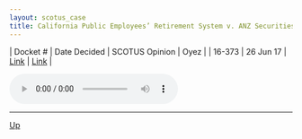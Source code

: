 ```yaml
---
layout: scotus_case
title: California Public Employees’ Retirement System v. ANZ Securities, Inc.
---
```


| Docket # | Date Decided | SCOTUS Opinion | Oyez |
| 16-373 | 26 Jun 17 | [Link](https://www.supremecourt.gov/opinions/preliminaryprint/582US2PP_Web.pdf#page=251) | [Link](https://www.oyez.org/cases/2016/16-373) |

<audio controls>
   <source src='./resources/16-373.mp3' type='audio/mpeg'>
</audio>

<object data='./resources/16-373.pdf' type='application/pdf'></object>

---

[Up](./README.md)
